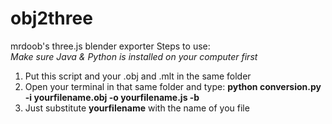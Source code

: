 # obj2three
mrdoob's three.js blender exporter
Steps to use:<br>
<em>Make sure Java & Python is installed on your computer first</em>
1) Put this script and your .obj and .mlt in the same folder<br>
2) Open your terminal in that same folder and type: <b>python conversion.py -i yourfilename.obj -o yourfilename.js -b</b> <br>
3) Just substitute <b>yourfilename</b> with the name of you file<br>
